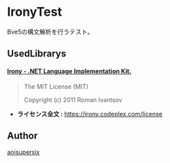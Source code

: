 IronyTest
===
Bve5の構文解析を行うテスト。

## UsedLibrarys
#### [Irony - .NET Language Implementation Kit.](https://irony.codeplex.com/)
> The MIT License (MIT)
>
> Copyright (c) 2011 Roman Ivantsov

* **ライセンス全文 :** https://irony.codeplex.com/license

## Author
[aoisupersix](https://github.com/aoisupersix)
